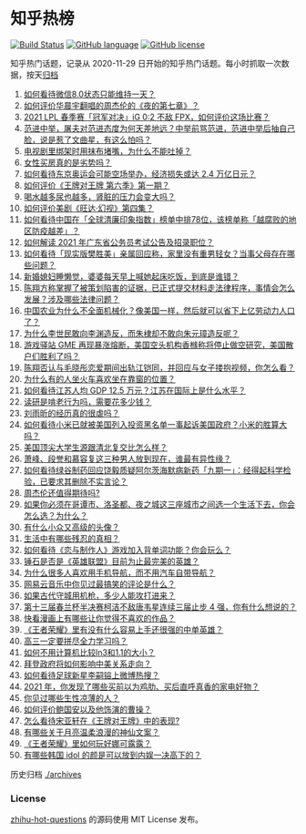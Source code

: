 # 知乎热榜
[![Build Status](https://github.com/ToWeLong/zhihu-hot-questions/workflows/CI/badge.svg)](https://github.com/ToWeLong/zhihu-hot-questions/actions)
[![GitHub language](https://img.shields.io/badge/language-golang-orange.svg)](https://golang.org/)
[![GitHub license](https://img.shields.io/github/license/ToWeLong/zhihu-hot-questions)](https://github.com/ToWeLong/zhihu-hot-questions/blob/main/LICENSE)

知乎热门话题，记录从 2020-11-29 日开始的知乎热门话题。每小时抓取一次数据，按天[归档](./archives)

<!-- BEGIN -->

1. [如何看待微信8.0状态只能维持一天？](https://www.zhihu.com/question/441505845)
1. [如何评价华晨宇翻唱的周杰伦的《夜的第七章》？](https://www.zhihu.com/question/441931973)
1. [2021 LPL 春季赛「冠军对决」iG 0:2 不敌 FPX，如何评价这场比赛？](https://www.zhihu.com/question/442032605)
1. [范进中举，屠夫对范进态度为何天差地远？中举前骂范进，范进中举后抽自己脸，说是惹了文曲星，有这么怕吗？](https://www.zhihu.com/question/440627630)
1. [电视剧里绑架时用抹布堵嘴，为什么不能吐掉？](https://www.zhihu.com/question/441878231)
1. [女性买房真的是劣势吗？](https://www.zhihu.com/question/433146146)
1. [如何看待东京奥运会可能空场举办，经济损失或达 2.4 万亿日元？](https://www.zhihu.com/question/441057000)
1. [如何评价《王牌对王牌 第六季》第一期？](https://www.zhihu.com/question/441866699)
1. [喝水越多尿也越多，肾脏的压力会变大吗？](https://www.zhihu.com/question/429746229)
1. [如何评价美剧《旺达·幻视》第四集？](https://www.zhihu.com/question/441802786)
1. [如何看待中国在「全球清廉印象指数」榜单中排78位，该榜单称「越腐败的地区防疫越差」？](https://www.zhihu.com/question/441950005)
1. [如何解读 2021 年广东省公务员考试公告及招录职位？](https://www.zhihu.com/question/441880404)
1. [如何看待「现实版樊胜美」亲属回应称，家里没有重男轻女？当事父母存在哪些问题？](https://www.zhihu.com/question/441958311)
1. [新婚媳妇睡懒觉，婆婆每天早上喊她起床吃饭，到底是谁错？](https://www.zhihu.com/question/363383726)
1. [陈翔方称掌握了被策划陷害的证据，已正式提交材料走法律程序，事情会怎么发展？涉及哪些法律问题？](https://www.zhihu.com/question/441997857)
1. [中国农业为什么不全面机械化？像美国一样，然后就可以省下上亿劳动力人口了？](https://www.zhihu.com/question/433942905)
1. [为什么李世民敢向李渊造反，而朱棣却不敢向朱元璋造反呢？](https://www.zhihu.com/question/423592538)
1. [游戏驿站 GME 再现暴涨熔断，美国空头机构香橼称将停止做空研究，美国散户们胜利了吗？](https://www.zhihu.com/question/441956769)
1. [陈翔否认与毛晓彤恋爱期间出轨江铠同，并回应与女子搂抱视频，你怎么看？](https://www.zhihu.com/question/441929214)
1. [为什么有的人坐火车喜欢坐在靠窗的位置？](https://www.zhihu.com/question/441667468)
1. [如何看待江苏人均 GDP 12.5 万元？江苏在国际上是什么水平？](https://www.zhihu.com/question/441249747)
1. [读研是啃老行为吗，需要花多少钱？](https://www.zhihu.com/question/441625005)
1. [刘雨昕的经历真的很虐吗？](https://www.zhihu.com/question/441643061)
1. [如何看待小米已就被美国列入投资黑名单一事起诉美国政府？小米的胜算大吗？](https://www.zhihu.com/question/441960627)
1. [美国顶尖大学生源跟清北复交比怎么样？](https://www.zhihu.com/question/355180091)
1. [萧峰、段誉和慕容复这三种男人放到现在，谁最有异性缘？](https://www.zhihu.com/question/440781326)
1. [如何看待绿谷制药回应饶毅质疑阿尔茨海默病新药「九期一」：经得起科学检验，已要求其删除不实言论？](https://www.zhihu.com/question/442014571)
1. [周杰伦还值得期待吗?](https://www.zhihu.com/question/431203726)
1. [如果你必须在哥谭市、洛圣都、夜之城这三座城市之间选一个生活下去，你会怎么选？为什么？](https://www.zhihu.com/question/440350180)
1. [有什么小众又高级的头像？](https://www.zhihu.com/question/438002548)
1. [生活中有哪些残忍的真相？](https://www.zhihu.com/question/63894266)
1. [如何看待《恋与制作人》游戏加入背单词功能？你会玩么？](https://www.zhihu.com/question/441798993)
1. [锤石是否是《英雄联盟》目前为止最完美的英雄？](https://www.zhihu.com/question/441618006)
1. [为什么很多人喜欢用手机导航，而不用汽车自带导航？](https://www.zhihu.com/question/317827240)
1. [网易云音乐中你见过最搞笑的评论是什么？](https://www.zhihu.com/question/66822815)
1. [如果古代守城用机枪，多少人能攻打进来？](https://www.zhihu.com/question/441209028)
1. [第十三届春兰杯半决赛柯洁不敌唐韦星连续三届止步 4 强，你有什么想说的？](https://www.zhihu.com/question/440333643)
1. [快看漫画上有哪些让你觉得不喜欢的作品？](https://www.zhihu.com/question/404142519)
1. [《王者荣耀》里有没有什么容易上手还很强的中单英雄？](https://www.zhihu.com/question/440334222)
1. [高三一定要拼尽全力学习吗？](https://www.zhihu.com/question/435602906)
1. [如何不用计算机比较ln3和1.1的大小？](https://www.zhihu.com/question/441255034)
1. [拜登政府将如何影响中美关系走向？](https://www.zhihu.com/question/440407148)
1. [如何看待足球新星李嗣镕上微博热搜？](https://www.zhihu.com/question/441688765)
1. [2021 年，你发现了哪些买前以为鸡肋、买后直呼真香的家电好物？](https://www.zhihu.com/question/439261537)
1. [你见过哪些生性凉薄的人？](https://www.zhihu.com/question/429319229)
1. [如何评价鲍国安以及他饰演的曹操？](https://www.zhihu.com/question/24384871)
1. [怎么看待宋亚轩在《王牌对王牌》中的表现?](https://www.zhihu.com/question/441915603)
1. [有哪些关于月亮温柔浪漫的神仙文案？](https://www.zhihu.com/question/430434935)
1. [《王者荣耀》里如何玩好娜可露露？](https://www.zhihu.com/question/63997051)
1. [有哪些韩国 idol 的颜是可以放到内娱一决高下的？](https://www.zhihu.com/question/440944695)

<!-- END -->

历史归档 [./archives](./archives)


### License
[zhihu-hot-questions](https://github.com/towelong/zhihu-hot-questions) 的源码使用 MIT License 发布。